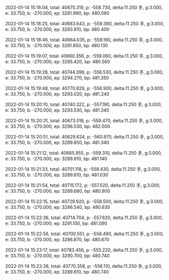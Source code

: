 2022-01-14 15:18:04, total: 40675.319, p: -558.730, delta:11.250 手, g:3.000, e: 33.750, b: -270.000, ep: 3281.990, bp: 480.090

2022-01-14 15:18:25, total: 40683.643, p: -559.390, delta:11.250 手, g:3.000, e: 33.750, b: -270.000, ep: 3283.810, bp: 480.400

2022-01-14 15:18:46, total: 40664.035, p: -559.190, delta:11.250 手, g:3.000, e: 33.750, b: -270.000, ep: 3281.850, bp: 480.130

2022-01-14 15:19:07, total: 40660.356, p: -559.060, delta:11.250 手, g:3.000, e: 33.750, b: -270.000, ep: 3285.420, bp: 480.560

2022-01-14 15:19:28, total: 40744.399, p: -556.530, delta:11.250 手, g:3.000, e: 33.750, b: -270.000, ep: 3294.270, bp: 481.350

2022-01-14 15:19:48, total: 40770.929, p: -556.900, delta:11.250 手, g:3.000, e: 33.750, b: -270.000, ep: 3293.020, bp: 481.240

2022-01-14 15:20:10, total: 40740.322, p: -557.190, delta:11.250 手, g:3.000, e: 33.750, b: -270.000, ep: 3293.530, bp: 481.340

2022-01-14 15:20:31, total: 40673.518, p: -559.470, delta:11.250 手, g:3.000, e: 33.750, b: -270.000, ep: 3296.530, bp: 482.000

2022-01-14 15:20:51, total: 40629.624, p: -560.870, delta:11.250 手, g:3.000, e: 33.750, b: -270.000, ep: 3289.850, bp: 481.340

2022-01-14 15:21:12, total: 40665.955, p: -559.310, delta:11.250 手, g:3.000, e: 33.750, b: -270.000, ep: 3289.810, bp: 481.140

2022-01-14 15:21:33, total: 40701.118, p: -558.430, delta:11.250 手, g:3.000, e: 33.750, b: -270.000, ep: 3289.810, bp: 481.030

2022-01-14 15:21:54, total: 40715.172, p: -557.520, delta:11.250 手, g:3.000, e: 33.750, b: -270.000, ep: 3289.680, bp: 480.900

2022-01-14 15:22:15, total: 40729.920, p: -558.500, delta:11.250 手, g:3.000, e: 33.750, b: -270.000, ep: 3286.540, bp: 480.630

2022-01-14 15:22:36, total: 40714.704, p: -557.620, delta:11.250 手, g:3.000, e: 33.750, b: -270.000, ep: 3291.100, bp: 481.090

2022-01-14 15:22:56, total: 40700.551, p: -558.490, delta:11.250 手, g:3.000, e: 33.750, b: -270.000, ep: 3286.870, bp: 480.670

2022-01-14 15:23:17, total: 40783.456, p: -555.220, delta:11.250 手, g:3.000, e: 33.750, b: -270.000, ep: 3290.700, bp: 480.740

2022-01-14 15:23:38, total: 40770.358, p: -556.110, delta:11.250 手, g:3.000, e: 33.750, b: -270.000, ep: 3289.810, bp: 480.740